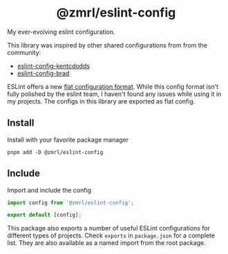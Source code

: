 <h1 align="center">@zmrl/eslint-config</h1>

My ever-evolving eslint configuration.

This library was inspired by other shared configurations
from from the community:

- [eslint-config-kentcdodds](https://github.com/kentcdodds/eslint-config-kentcdodds)
- [eslint-config-brad](https://github.com/bradzacher/eslint-config-brad)

ESLint offers a new
[flat configuration format](https://eslint.org/docs/latest/user-guide/configuring/configuration-files-new).
While this config format isn't fully polished by the eslint team, I haven't
found any issues while using it in my projects. The configs in this library
are exported as flat config.

## Install

Install with your favorite package manager

```shell
pnpm add -D @zmrl/eslint-config
```

## Include

Import and include the config

```js
import config from '@zmrl/eslint-config';

export default [config];
```

This package also exports a number of useful ESLint configurations
for different types of projects. Check `exports` in `package.json`
for a complete list. They are also available as a named import from the
root package.
